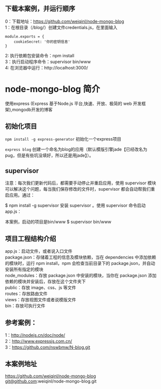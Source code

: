 ## 下载本案例，并运行顺序  
0：下载地址：https://github.com/weiqinl/node-mongo-blog  
1：在根目录（/blog/）创建文件credentials.js，在里面输入

	module.exports = {
		cookieSecret: '你的密钥信息'
	}  

2: 执行依赖包安装命令：npm install  
3：执行启动程序命令：supervisor bin/www  
4: 在浏览器中运行：http://localhost:3000/  



# node-mongo-blog 简介
使用express  (Express 基于Node.js 平台,快速、开放、极简的 web 开发框架),mongodb开发的博客

## 初始化项目
`npm install -g express-generator` 初始化一个express项目  

`express blog` 创建一个命名为blog的应用（默认模版引擎jade【已经改名为pug，但是有些坑没填好，所以还是用jade】）。


## supervisor 
注意：每次我们更新代码后，都需要手动停止并重启应用，使用 supervisor 模块可以解决这个问题，每当我们保存修改的文件时，supervisor 都会自动帮我们重启应用。通过：

$ npm install -g supervisor
安装 supervisor 。使用 supervisor 命令启动 app.js：

本案例，启动的项目是bin/www
$ supervisor bin/www



## 项目工程结构介绍
app.js：启动文件，或者说入口文件  
package.json：存储着工程的信息及模块依赖，当在 dependencies 中添加依赖的模块时，运行 npm install，npm   会检查当前目录下的 package.json，并自动安装所有指定的模块  
node_modules：存放 package.json 中安装的模块，当你在 package.json 添加依赖的模块并安装后，存放在这个文件夹下  
public：存放 image、css、js 等文件  
routes：存放路由文件  
views：存放视图文件或者说模版文件  
bin：存放可执行文件  


## 参考案例：  
1：http://nodejs.cn/doc/node/   
2：http://www.expressjs.com.cn/  
3：https://github.com/nswbmw/N-blog.git  

## 本案例地址
https://github.com/weiqinl/node-mongo-blog  
git@github.com:weiqinl/node-mongo-blog.git